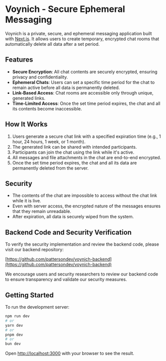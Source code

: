 # Voynich - Secure Ephemeral Messaging

Voynich is a private, secure, and ephemeral messaging application built with [Next.js](https://nextjs.org). It allows users to create temporary, encrypted chat rooms that automatically delete all data after a set period.

## Features

- **Secure Encryption**: All chat contents are securely encrypted, ensuring privacy and confidentiality.
- **Ephemeral Chats**: Users can set a specific time period for the chat to remain active before all data is permanently deleted.
- **Link-Based Access**: Chat rooms are accessible only through unique, generated links.
- **Time-Limited Access**: Once the set time period expires, the chat and all its contents become inaccessible.

## How It Works

1. Users generate a secure chat link with a specified expiration time (e.g., 1 hour, 24 hours, 1 week, or 1 month).
2. The generated link can be shared with intended participants.
3. Participants can join the chat using the link while it's active.
4. All messages and file attachments in the chat are end-to-end encrypted.
5. Once the set time period expires, the chat and all its data are permanently deleted from the server.

## Security

- The contents of the chat are impossible to access without the chat link while it is live.
- Even with server access, the encrypted nature of the messages ensures that they remain unreadable.
- After expiration, all data is securely wiped from the system.

## Backend Code and Security Verification

To verify the security implementation and review the backend code, please visit our backend repository:

[https://github.com/pattersondev/voynich-backend](https://github.com/pattersondev/voynich-backend)

We encourage users and security researchers to review our backend code to ensure transparency and validate our security measures.

## Getting Started

To run the development server:

```bash
npm run dev
# or
yarn dev
# or
pnpm dev
# or
bun dev
```

Open [http://localhost:3000](http://localhost:3000) with your browser to see the result.
